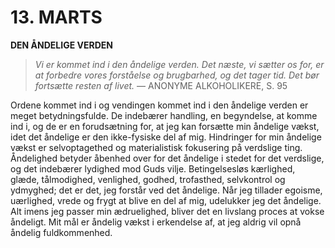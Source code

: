 # 13. MARTS

**DEN ÅNDELIGE VERDEN**

> *Vi er kommet ind i den åndelige verden. Det næste, vi sætter os for, er at forbedre vores forståelse og brugbarhed, og det tager tid. Det bør fortsætte resten af livet.*
> — ANONYME ALKOHOLIKERE, S. 95

Ordene kommet ind i og vendingen kommet ind i den åndelige verden er meget betydningsfulde. De indebærer handling, en begyndelse, at komme ind i, og de er en forudsætning for, at jeg kan forsætte min åndelige vækst, idet det åndelige er den ikke-fysiske del af mig. Hindringer for min åndelige vækst er selvoptagethed og materialistisk fokusering på verdslige ting. Åndelighed betyder åbenhed over for det åndelige i stedet for det verdslige, og det indebærer lydighed mod Guds vilje. Betingelsesløs kærlighed, glæde, tålmodighed, venlighed, godhed, trofasthed, selvkontrol og ydmyghed; det er det, jeg forstår ved det åndelige. Når jeg tillader egoisme, uærlighed, vrede og frygt at blive en del af mig, udelukker jeg det åndelige. Alt imens jeg passer min ædruelighed, bliver det en livslang proces at vokse åndeligt. Mit mål er åndelig vækst i erkendelse af, at jeg aldrig vil opnå åndelig fuldkommenhed.
